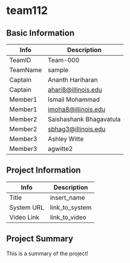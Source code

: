# team112

## Basic Information

|   Info      |        Description     |
| ----------- | ---------------------- |
| TeamID      |        Team-000        |
| TeamName    |         sample         |
| Captain     |     Ananth Hariharan   |
| Captain     |  ahari8@illinois.edu  |
| Member1     |        Ismail Mohammad       |
| Member1     |   imoha8@illinois.edu  |
| Member2     | Saishashank Bhagavatula     |
| Member2     |  sbhag3@illinois.edu |
| Member3     |        Ashley Witte                |
| Member3     |           agwitte2             |

## Project Information

|   Info      |        Description     |
| ----------- | ---------------------- |
|  Title      |       insert_name     |
| System URL  |      link_to_system    |
| Video Link  |      link_to_video     |

## Project Summary

This is a summary of the project!
